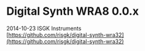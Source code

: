 # Digital Synth WRA8 0.0.x

2014-10-23 ISGK Instruments  
[https://github.com/risgk/digital-synth-wra32](https://github.com/risgk/digital-synth-wra32)
